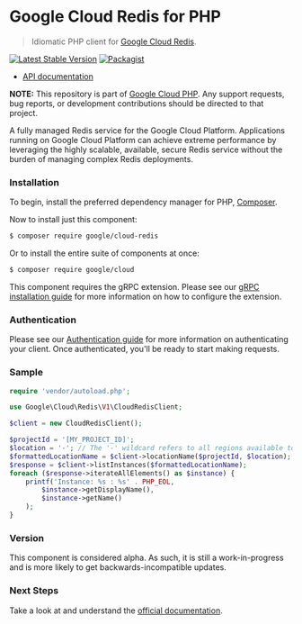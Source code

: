 # Google Cloud Redis for PHP

> Idiomatic PHP client for [Google Cloud Redis](https://cloud.google.com/memorystore/).

[![Latest Stable Version](https://poser.pugx.org/google/cloud-redis/v/stable)](https://packagist.org/packages/google/cloud-redis) [![Packagist](https://img.shields.io/packagist/dm/google/cloud-redis.svg)](https://packagist.org/packages/google/cloud-redis)

* [API documentation](http://googleapis.github.io/google-cloud-php/#/docs/cloud-redis/latest)

**NOTE:** This repository is part of [Google Cloud PHP](https://github.com/googleapis/google-cloud-php). Any
support requests, bug reports, or development contributions should be directed to
that project.

A fully managed Redis service for the Google Cloud Platform. Applications running on Google Cloud Platform can achieve
extreme performance by leveraging the highly scalable, available, secure Redis service without the burden of managing complex Redis deployments.

### Installation

To begin, install the preferred dependency manager for PHP, [Composer](https://getcomposer.org/).

Now to install just this component:

```sh
$ composer require google/cloud-redis
```

Or to install the entire suite of components at once:

```sh
$ composer require google/cloud
```

This component requires the gRPC extension. Please see our [gRPC installation guide](https://cloud.google.com/php/grpc)
for more information on how to configure the extension.

### Authentication

Please see our [Authentication guide](https://github.com/googleapis/google-cloud-php/blob/master/AUTHENTICATION.md) for more information
on authenticating your client. Once authenticated, you'll be ready to start making requests.

### Sample

```php
require 'vendor/autoload.php';

use Google\Cloud\Redis\V1\CloudRedisClient;

$client = new CloudRedisClient();

$projectId = '[MY_PROJECT_ID]';
$location = '-'; // The '-' wildcard refers to all regions available to the project for the listInstances method
$formattedLocationName = $client->locationName($projectId, $location);
$response = $client->listInstances($formattedLocationName);
foreach ($response->iterateAllElements() as $instance) {
    printf('Instance: %s : %s' . PHP_EOL,
        $instance->getDisplayName(),
        $instance->getName()
    );
}
```

### Version

This component is considered alpha. As such, it is still a work-in-progress and is more likely to get backwards-incompatible updates.

### Next Steps

Take a look at and understand the [official documentation](https://cloud.google.com/memorystore/docs/).

